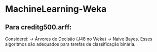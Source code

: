 # MachineLearning-Weka

## Para creditg500.arff:

  Considerei:
     -> Árvores de Decisão (J48 no Weka) 
     -> Naive Bayes. 
  Esses algoritmos são adequados para tarefas de classificação binária.
